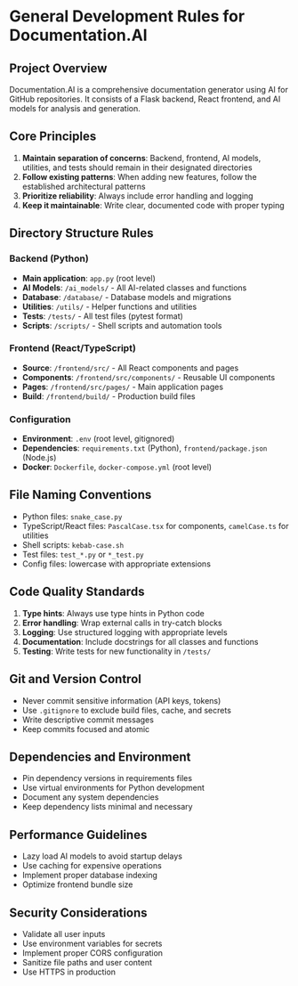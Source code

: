 # General Development Rules for Documentation.AI

## Project Overview
Documentation.AI is a comprehensive documentation generator using AI for GitHub repositories. It consists of a Flask backend, React frontend, and AI models for analysis and generation.

## Core Principles
1. **Maintain separation of concerns**: Backend, frontend, AI models, utilities, and tests should remain in their designated directories
2. **Follow existing patterns**: When adding new features, follow the established architectural patterns
3. **Prioritize reliability**: Always include error handling and logging
4. **Keep it maintainable**: Write clear, documented code with proper typing

## Directory Structure Rules

### Backend (Python)
- **Main application**: `app.py` (root level)
- **AI Models**: `/ai_models/` - All AI-related classes and functions
- **Database**: `/database/` - Database models and migrations
- **Utilities**: `/utils/` - Helper functions and utilities
- **Tests**: `/tests/` - All test files (pytest format)
- **Scripts**: `/scripts/` - Shell scripts and automation tools

### Frontend (React/TypeScript)
- **Source**: `/frontend/src/` - All React components and pages
- **Components**: `/frontend/src/components/` - Reusable UI components
- **Pages**: `/frontend/src/pages/` - Main application pages
- **Build**: `/frontend/build/` - Production build files

### Configuration
- **Environment**: `.env` (root level, gitignored)
- **Dependencies**: `requirements.txt` (Python), `frontend/package.json` (Node.js)
- **Docker**: `Dockerfile`, `docker-compose.yml` (root level)

## File Naming Conventions
- Python files: `snake_case.py`
- TypeScript/React files: `PascalCase.tsx` for components, `camelCase.ts` for utilities
- Shell scripts: `kebab-case.sh`
- Test files: `test_*.py` or `*_test.py`
- Config files: lowercase with appropriate extensions

## Code Quality Standards
1. **Type hints**: Always use type hints in Python code
2. **Error handling**: Wrap external calls in try-catch blocks
3. **Logging**: Use structured logging with appropriate levels
4. **Documentation**: Include docstrings for all classes and functions
5. **Testing**: Write tests for new functionality in `/tests/`

## Git and Version Control
- Never commit sensitive information (API keys, tokens)
- Use `.gitignore` to exclude build files, cache, and secrets
- Write descriptive commit messages
- Keep commits focused and atomic

## Dependencies and Environment
- Pin dependency versions in requirements files
- Use virtual environments for Python development
- Document any system dependencies
- Keep dependency lists minimal and necessary

## Performance Guidelines
- Lazy load AI models to avoid startup delays
- Use caching for expensive operations
- Implement proper database indexing
- Optimize frontend bundle size

## Security Considerations
- Validate all user inputs
- Use environment variables for secrets
- Implement proper CORS configuration
- Sanitize file paths and user content
- Use HTTPS in production
